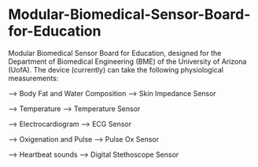 # Modular-Biomedical-Sensor-Board-for-Education
Modular Biomedical Sensor Board for Education, designed for the Department of Biomedical Engineering (BME) of the University of Arizona (UofA). The device (currently) can take the following physiological measurements:

--> Body Fat and Water Composition  --> Skin Impedance Sensor

--> Temperature                     --> Temperature Sensor

--> Electrocardiogram               --> ECG Sensor

--> Oxigenation and Pulse           --> Pulse Ox Sensor

--> Heartbeat sounds                --> Digital Stethoscope Sensor
